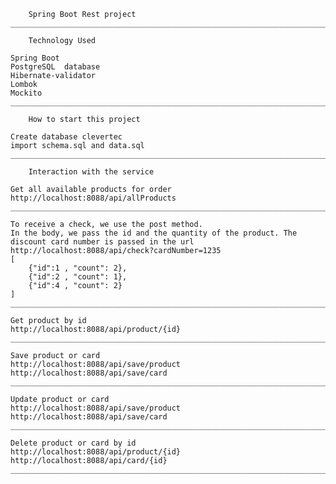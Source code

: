 

        Spring Boot Rest project 
    ___________________________________________________________________________________________________________________

        Technology Used

    Spring Boot
    PostgreSQL  database
    Hibernate-validator
    Lombok
    Mockito
    ____________________________________________________________________________________________________________________
    
        How to start this project

    Create database clevertec
    import schema.sql and data.sql
    ____________________________________________________________________________________________________________________

        Interaction with the service

    Get all available products for order
    http://localhost:8088/api/allProducts
    ____________________________________________________________________________________________________________________

    To receive a check, we use the post method. 
    In the body, we pass the id and the quantity of the product. The discount card number is passed in the url
    http://localhost:8088/api/check?cardNumber=1235
    [
        {"id":1 , "count": 2},
        {"id":2 , "count": 1},
        {"id":4 , "count": 2}
    ]
    ____________________________________________________________________________________________________________________

    Get product by id
    http://localhost:8088/api/product/{id}
    ____________________________________________________________________________________________________________________

    Save product or card
    http://localhost:8088/api/save/product
    http://localhost:8088/api/save/card
    ____________________________________________________________________________________________________________________

    Update product or card
    http://localhost:8088/api/save/product
    http://localhost:8088/api/save/card
    ____________________________________________________________________________________________________________________

    Delete product or card by id
    http://localhost:8088/api/product/{id}
    http://localhost:8088/api/card/{id}
    ____________________________________________________________________________________________________________________
    
